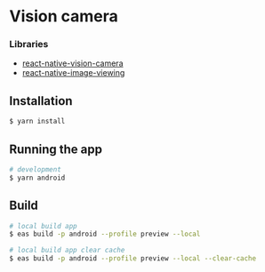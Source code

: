 # Vision camera

### Libraries

* [react-native-vision-camera](https://react-native-vision-camera.com/docs/guides)
* [react-native-image-viewing](https://www.npmjs.com/package/react-native-image-viewing)


## Installation

```bash
$ yarn install
```

## Running the app

```bash
# development
$ yarn android
```

## Build

```bash
# local build app
$ eas build -p android --profile preview --local

# local build app clear cache
$ eas build -p android --profile preview --local --clear-cache
```
